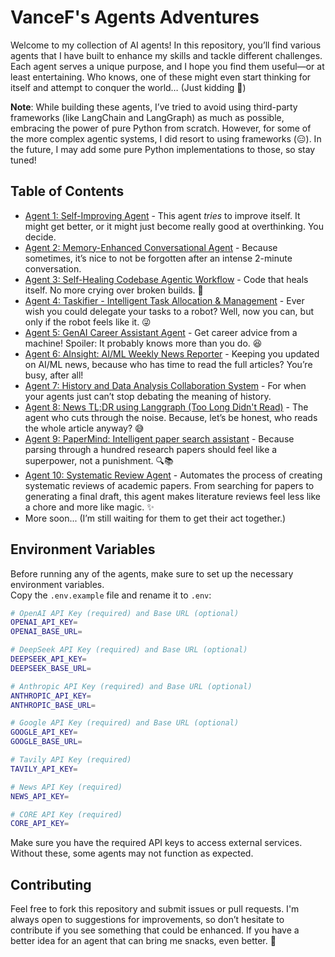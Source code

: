 # VanceF's Agents Adventures

Welcome to my collection of AI agents! In this repository, you’ll find various agents that I have built to enhance my skills and tackle different challenges. Each agent serves a unique purpose, and I hope you find them useful—or at least entertaining. Who knows, one of these might even start thinking for itself and attempt to conquer the world… (Just kidding 👀)

**Note**: While building these agents, I’ve tried to avoid using third-party frameworks (like LangChain and LangGraph) as much as possible, embracing the power of pure Python from scratch. However, for some of the more complex agentic systems, I did resort to using frameworks (😑). In the future, I may add some pure Python implementations to those, so stay tuned!

## Table of Contents

- [Agent 1: Self-Improving Agent](./self_improving_agent.ipynb) - This agent *tries* to improve itself. It might get better, or it might just become really good at overthinking. You decide.
- [Agent 2: Memory-Enhanced Conversational Agent](./memory_enhanced_conversational_agent.ipynb) - Because sometimes, it’s nice to not be forgotten after an intense 2-minute conversation.
- [Agent 3: Self-Healing Codebase Agentic Workflow](./self_healing_code.ipynb) - Code that heals itself. No more crying over broken builds. 🎉
- [Agent 4: Taskifier - Intelligent Task Allocation & Management](./taskifier.ipynb) - Ever wish you could delegate your tasks to a robot? Well, now you can, but only if the robot feels like it. 😜
- [Agent 5: GenAI Career Assistant Agent](./agent_hackathon_genAI_career_assistant.ipynb) - Get career advice from a machine! Spoiler: It probably knows more than you do. 😆
- [Agent 6: AInsight: AI/ML Weekly News Reporter](./ainsight_langgraph.ipynb) - Keeping you updated on AI/ML news, because who has time to read the full articles? You’re busy, after all!
- [Agent 7: History and Data Analysis Collaboration System](./multi_agent_collaboration_system.ipynb) - For when your agents just can’t stop debating the meaning of history.
- [Agent 8: News TL;DR using Langgraph (Too Long Didn't Read)](./news_tldr_langgraph.ipynb) - The agent who cuts through the noise. Because, let’s be honest, who reads the whole article anyway? 😅
- [Agent 9: PaperMind: Intelligent paper search assistant](./scientific_paper_agent.ipynb) - Because parsing through a hundred research papers should feel like a superpower, not a punishment. 🔍📚
- [Agent 10: Systematic Review Agent](./systematic_review_of_scientific_articles.ipynb) - Automates the process of creating systematic reviews of academic papers. From searching for papers to generating a final draft, this agent makes literature reviews feel less like a chore and more like magic. ✨
- More soon... (I’m still waiting for them to get their act together.)

## Environment Variables

Before running any of the agents, make sure to set up the necessary environment variables.  
Copy the `.env.example` file and rename it to `.env`:

```bash
# OpenAI API Key (required) and Base URL (optional)
OPENAI_API_KEY=
OPENAI_BASE_URL=

# DeepSeek API Key (required) and Base URL (optional)
DEEPSEEK_API_KEY=
DEEPSEEK_BASE_URL=

# Anthropic API Key (required) and Base URL (optional)
ANTHROPIC_API_KEY=
ANTHROPIC_BASE_URL=

# Google API Key (required) and Base URL (optional)
GOOGLE_API_KEY=
GOOGLE_BASE_URL=

# Tavily API Key (required)
TAVILY_API_KEY=

# News API Key (required)
NEWS_API_KEY=

# CORE API Key (required)
CORE_API_KEY=
```

Make sure you have the required API keys to access external services. Without these, some agents may not function as expected.

## Contributing

Feel free to fork this repository and submit issues or pull requests. I'm always open to suggestions for improvements, so don’t hesitate to contribute if you see something that could be enhanced. If you have a better idea for an agent that can bring me snacks, even better. 🍕


